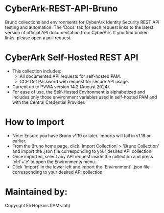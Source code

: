 # CyberArk-REST-API-Bruno
Bruno collections and environments for CyberArk Identity Security REST API testing and automation. The 'Docs' tab for each request links to the latest version of official API documentation from CyberArk. If you find broken links, please open a pull request.

# CyberArk Self-Hosted REST API
* This collection includes:
	* All documented API requests for self-hosted PAM.
	* CCP Get Password web request for secure API usage.
* Current up to PVWA version 14.2 (August 2024).
* For ease of use, the Self-Hosted Environment is alphabetized and includes only those environment variables used in self-hosted PAM and with the Central Credential Provider.

# How to Import
* Note: Ensure you have Bruno v1.19 or later. Imports will fail in v1.18 or earlier. 
* From the Bruno home page, click 'Import Collection' > 'Bruno Collection' and import the .json file corresponding to your desired API collection.
* Once imported, select any API request inside the collection and press 'ctrl'+'e' to open the Environments menu.
* Click 'Import' in the lower left and import the 'Environment' .json file corresponding to your desired API collection

# Maintained by:
Copyright Eli Hopkins (IAM-Jah)